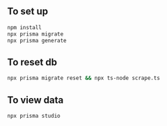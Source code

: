 ## To set up

```bash
npm install
npx prisma migrate
npx prisma generate
```

## To reset db

```bash
npx prisma migrate reset && npx ts-node scrape.ts
```

## To view data

```bash
npx prisma studio
```
